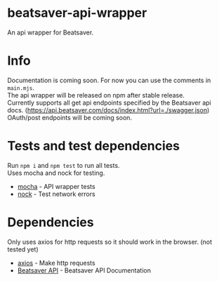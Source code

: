 # beatsaver-api-wrapper

An api wrapper for Beatsaver.

# Info

Documentation is coming soon. For now you can use the comments in `main.mjs`.\
The api wrapper will be released on npm after stable release.\
Currently supports all get api endpoints specified by the Beatsaver api docs. (https://api.beatsaver.com/docs/index.html?url=./swagger.json) \
OAuth/post endpoints will be coming soon.

# Tests and test dependencies

Run `npm i` and `npm test` to run all tests.\
Uses mocha and nock for testing.

-   [mocha](https://github.com/mochajs/mocha) - API wrapper tests
-   [nock](https://github.com/nock/nock) - Test network errors

# Dependencies

Only uses axios for http requests so it should work in the browser. (not tested yet)

-   [axios](https://github.com/axios/axios) - Make http requests
-   [Beatsaver API](https://api.beatsaver.com/docs/index.html?url=./swagger.json) - Beatsaver API Documentation
